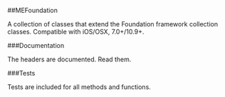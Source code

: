 ##MEFoundation

A collection of classes that extend the Foundation framework collection classes. Compatible with iOS/OSX, 7.0+/10.9+.

###Documentation

The headers are documented. Read them.

###Tests

Tests are included for all methods and functions.